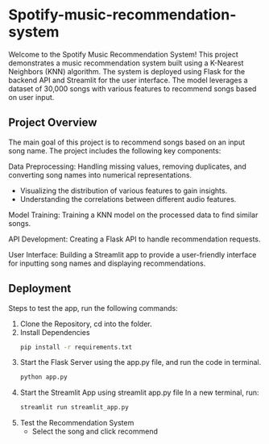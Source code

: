 # Spotify-music-recommendation-system
Welcome to the Spotify Music Recommendation System! This project demonstrates a music recommendation system built using a K-Nearest Neighbors (KNN) algorithm. The system is deployed using Flask for the backend API and Streamlit for the user interface. The model leverages a dataset of 30,000 songs with various features to recommend songs based on user input.

## Project Overview
The main goal of this project is to recommend songs based on an input song name. The project includes the following key components:

Data Preprocessing: Handling missing values, removing duplicates, and converting song names into numerical representations.
- Visualizing the distribution of various features to gain insights.
- Understanding the correlations between different audio features.

Model Training: Training a KNN model on the processed data to find similar songs.

API Development: Creating a Flask API to handle recommendation requests.

User Interface: Building a Streamlit app to provide a user-friendly interface for inputting song names and displaying recommendations.

## Deployment
Steps to test the app, run the following commands:
1. Clone the Repository, cd into the folder.
2. Install Dependencies
    ```bash
    pip install -r requirements.txt
    ```
4. Start the Flask Server using the app.py file, and run the code in terminal.
    ```bash
    python app.py
    ```
5. Start the Streamlit App using streamlit app.py file 
   In a new terminal, run:
    ```bash
    streamlit run streamlit_app.py
    ```
6. Test the Recommendation System
   - Select the song and click recommend
   

